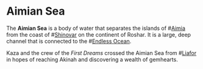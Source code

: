 # Aimian Sea

The **Aimian Sea** is a body of water that separates the islands of #[Aimia](locations/aimia) from the coast of #[Shinovar](locations/shinovar) on the continent of Roshar. It is a large, deep channel that is connected to the #[Endless Ocean](locations/endless-ocean).

Kaza and the crew of the _First Dreams_ crossed the Aimian Sea from #[Liafor](locations/liafor) in hopes of reaching Akinah and discovering a wealth of gemhearts.
